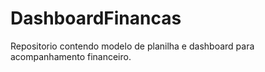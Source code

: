 # DashboardFinancas
Repositorio contendo modelo de planilha e dashboard para acompanhamento financeiro.
